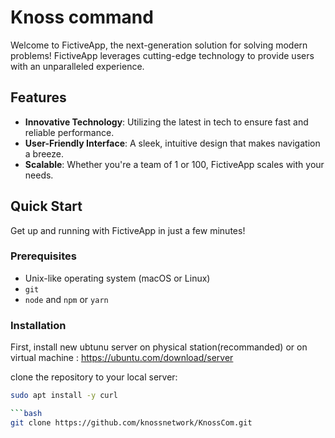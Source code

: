 # Knoss command

Welcome to FictiveApp, the next-generation solution for solving modern problems! FictiveApp leverages cutting-edge technology to provide users with an unparalleled experience.

## Features

- **Innovative Technology**: Utilizing the latest in tech to ensure fast and reliable performance.
- **User-Friendly Interface**: A sleek, intuitive design that makes navigation a breeze.
- **Scalable**: Whether you're a team of 1 or 100, FictiveApp scales with your needs.

## Quick Start

Get up and running with FictiveApp in just a few minutes!

### Prerequisites

- Unix-like operating system (macOS or Linux)
- `git`
- `node` and `npm` or `yarn`

### Installation

First, install new ubtunu server on physical station(recommanded) or on virtual machine : https://ubuntu.com/download/server


clone the repository to your local server:

```bash
sudo apt install -y curl

```bash
git clone https://github.com/knossnetwork/KnossCom.git

